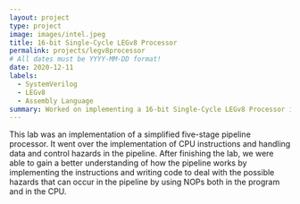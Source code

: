 ```yaml
---
layout: project
type: project
image: images/intel.jpeg
title: 16-bit Single-Cycle LEGv8 Processor
permalink: projects/legv8processor
# All dates must be YYYY-MM-DD format!
date: 2020-12-11
labels:
  - SystemVerilog
  - LEGv8
  - Assembly Language
summary: Worked on implementing a 16-bit Single-Cycle LEGv8 Processor in SystemVerilog, while learning about computer architecture and circuit design.
---
```


This lab was an implementation of a simplified five-stage pipeline processor. It went over the implementation of CPU instructions and handling data and control hazards in the pipeline. After finishing the lab, we were able to gain a better understanding of how the pipeline works by implementing the instructions and writing code to deal with the possible hazards that can occur in the pipeline by using NOPs both in the program and in the CPU.
